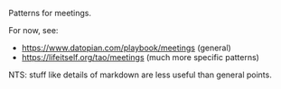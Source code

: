 Patterns for meetings.

For now, see:

- https://www.datopian.com/playbook/meetings (general)
- https://lifeitself.org/tao/meetings (much more specific patterns)

NTS: stuff like details of markdown are less useful than general points.
